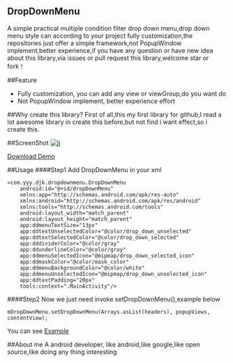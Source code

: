 ## DropDownMenu

A simple practical multiple condition filter drop down menu,drop down menu style can according to your project fully customization,the repositories just offer a simple framework,not PopupWindow implement,better experience,if you have any question or have new idea about this library,via issues or pull request this library,welcome star or fork！

##Feature
 - Fully customization, you can add any view or viewGroup,do you want do
 - Not PopupWindow implement, better experience effort

##Why create this library?
First of all,this my first library for github,I read a lot awesome library in create this before,but not find i want effect,so i create this.

##ScreenShot
![jj](https://github.com/dongjunkun/DropDownMenu/blob/master/art/simple.gif)

<a href="https://raw.githubusercontent.com/dongjunkun/DropDownMenu/master/app/build/outputs/apk/app-debug.apk">Download Demo</a>

##Usage
####Step1
Add DropDownMenu in your xml
```
<com.yyy.djk.dropdownmenu.DropDownMenu
    android:id="@+id/dropDownMenu"
    xmlns:app="http://schemas.android.com/apk/res-auto"
    xmlns:android="http://schemas.android.com/apk/res/android"
    xmlns:tools="http://schemas.android.com/tools"
    android:layout_width="match_parent"
    android:layout_height="match_parent"
    app:ddmenuTextSize="13px"
    app:ddtextUnselectedColor="@color/drop_down_unselected"
    app:ddtextSelectedColor="@color/drop_down_selected"
    app:dddividerColor="@color/gray"
    app:ddunderlineColor="@color/gray"
    app:ddmenuSelectedIcon="@mipmap/drop_down_selected_icon"
    app:ddmaskColor="@color/mask_color"
    app:ddmenuBackgroundColor="@color/white"
    app:ddmenuUnselectedIcon="@mipmap/drop_down_unselected_icon"
    app:ddtextPadding="20px"
    tools:context=".MainActivity"/>
```

####Step2
Now we just need invoke setDropDownMenu(),example below
```
mDropDownMenu.setDropDownMenu(Arrays.asList(headers), popupViews, contentView);
```

You can see <a href="https://github.com/dongjunkun/DropDownMenu/blob/master/app/src/main/java/com/yyy/djk/dropdownmenu/MainActivity.java">Example</a>

##About me
A android developer, like android,like google,like open source,like doing any thing interesting
